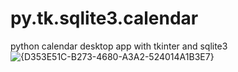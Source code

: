 # py.tk.sqlite3.calendar
python calendar desktop app with tkinter and sqlite3
![{D353E51C-B273-4680-A3A2-524014A1B3E7}](https://github.com/user-attachments/assets/683fe0ad-bc70-4aa9-a9fd-a0dc49508089)
